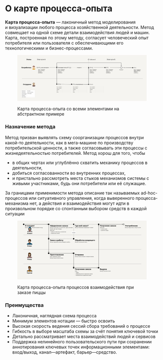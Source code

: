 # О карте процесса-опыта

**Карта процесса-опыта** — лаконичный метод моделирования и визуализации любого процесса хозяйственной деятельности. Метод совмещает на одной схеме детали взаимодействия людей и машин. Карта, построенная по этому методу, согласует человеческий опыт потребителя или пользователя с обеспечивающими его технологическими и бизнес-процессами.

<figure><img src="https://github.com/Byndyusoft/xp-mapping/blob/main/illustrations/xpm-all-elements-template.jpg?raw=true" alt=""><figcaption><p>Карта процесса-опыта со всеми элементами на абстрактном примере</p></figcaption></figure>

### Назначение метода <a href="#user-content-purpose" id="user-content-purpose"></a>

Метод призван выявлять схему соорганизации процессов внутри какой-то деятельности, как в мега-машине по производству потребительской ценности, а также согласовывать эти процессы с жизнедеятельностью потребителей. Метод хорош для того, чтобы

* в общих чертах или углублённо схватить механику процессов в деятельности,
* добиться согласованности во внутренних процессах,
* и пристально рассмотреть места стыков механизмов системы с живыми участниками, будь они потребители или её служащие.

За границами применимости метода описание так называемых ad-hoc-процессов или ситуативного управления, когда выверенного процесса-механизма нет, а действия и взаимодействия могут идти в произвольном порядке со спонтанным выбором средств в каждой ситуации

<figure><img src=".gitbook/assets/Pizza Collaboration XPM@2x.png" alt=""><figcaption><p>Карта процесса-опыта процессов взаимодействия при заказе пиццы</p></figcaption></figure>

### Преимущества

* Лаконичная, наглядная схема процесса
* Минимум элементов нотации — быстро освоить
* Высокая скорость ведения сессий сбора требований о процессе
* Гибкость в выборе масштаба схемы за счёт понятия ключевой точки
* Детально рассматривает места взаимодействий людей и сервисов
* Поддержка нелинейного пользовательского пути при сохранении аннотирования ключевых точек информационными элементами: вход/выход, канал—артефакт, барьер—средство.

